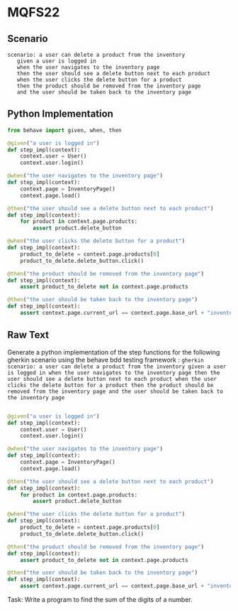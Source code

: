 # MQFS22
## Scenario
```gherkin
scenario: a user can delete a product from the inventory 
   given a user is logged in 
   when the user navigates to the inventory page 
   then the user should see a delete button next to each product 
   when the user clicks the delete button for a product 
   then the product should be removed from the inventory page 
   and the user should be taken back to the inventory page
```


## Python Implementation
```python
from behave import given, when, then

@given("a user is logged in")
def step_impl(context):
    context.user = User()
    context.user.login()

@when("the user navigates to the inventory page")
def step_impl(context):
    context.page = InventoryPage()
    context.page.load()

@then("the user should see a delete button next to each product")
def step_impl(context):
    for product in context.page.products:
        assert product.delete_button

@when("the user clicks the delete button for a product")
def step_impl(context):
    product_to_delete = context.page.products[0]
    product_to_delete.delete_button.click()

@then("the product should be removed from the inventory page")
def step_impl(context):
    assert product_to_delete not in context.page.products

@then("the user should be taken back to the inventory page")
def step_impl(context):
    assert context.page.current_url == context.page.base_url + "inventory"
```


## Raw Text
Generate a python implementation of the step functions for the following gherkin scenario using the behave bdd testing framework : ```gherkin scenario: a user can delete a product from the inventory given a user is logged in when the user navigates to the inventory page then the user should see a delete button next to each product when the user clicks the delete button for a product then the product should be removed from the inventory page and the user should be taken back to the inventory page ```



```python from behave import given, when, then

@given("a user is logged in")
def step_impl(context):
    context.user = User()
    context.user.login()

@when("the user navigates to the inventory page")
def step_impl(context):
    context.page = InventoryPage()
    context.page.load()

@then("the user should see a delete button next to each product")
def step_impl(context):
    for product in context.page.products:
        assert product.delete_button

@when("the user clicks the delete button for a product")
def step_impl(context):
    product_to_delete = context.page.products[0]
    product_to_delete.delete_button.click()

@then("the product should be removed from the inventory page")
def step_impl(context):
    assert product_to_delete not in context.page.products

@then("the user should be taken back to the inventory page")
def step_impl(context):
    assert context.page.current_url == context.page.base_url + "inventory"
```

Task: Write a program to find the sum of the digits of a number.
